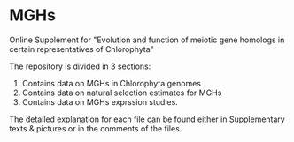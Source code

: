 # MGHs
Online Supplement for "Evolution and function of meiotic gene homologs in certain representatives of Chlorophyta"


The repository is divided in 3 sections:
1) Contains data on MGHs in Chlorophyta genomes
2) Contains data on natural selection estimates for MGHs
3) Contains data on MGHs exprssion studies.

The detailed explanation for each file can be found either in Supplementary texts & pictures or in the comments of the files.
